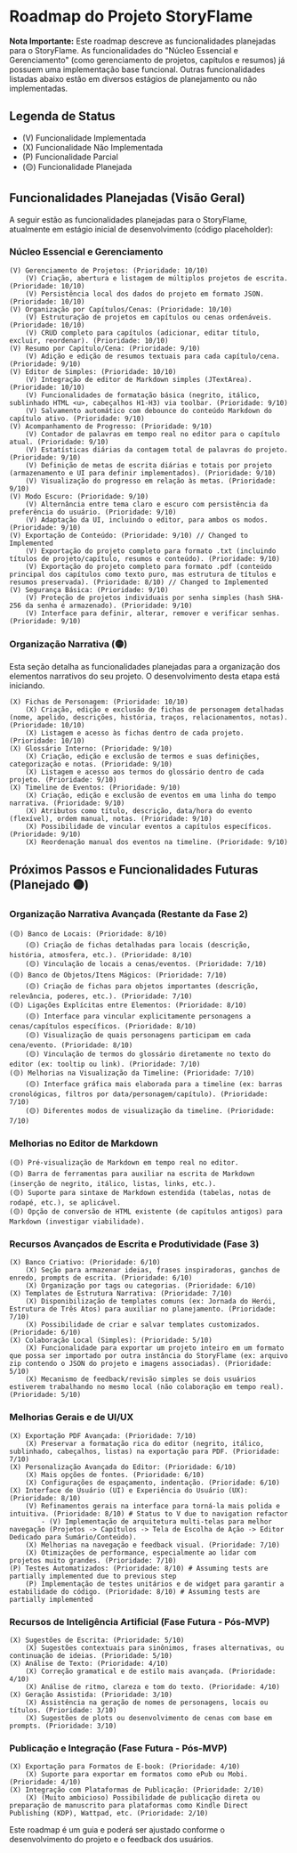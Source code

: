 # Roadmap do Projeto StoryFlame

**Nota Importante:** Este roadmap descreve as funcionalidades planejadas para o StoryFlame. As funcionalidades do "Núcleo Essencial e Gerenciamento" (como gerenciamento de projetos, capítulos e resumos) já possuem uma implementação base funcional. Outras funcionalidades listadas abaixo estão em diversos estágios de planejamento ou não implementadas.

## Legenda de Status
- (V) Funcionalidade Implementada
- (X) Funcionalidade Não Implementada
- (P) Funcionalidade Parcial
- (🟡) Funcionalidade Planejada

## Funcionalidades Planejadas (Visão Geral)

A seguir estão as funcionalidades planejadas para o StoryFlame, atualmente em estágio inicial de desenvolvimento (código placeholder):

### Núcleo Essencial e Gerenciamento

    (V) Gerenciamento de Projetos: (Prioridade: 10/10)
        (V) Criação, abertura e listagem de múltiplos projetos de escrita. (Prioridade: 10/10)
        (V) Persistência local dos dados do projeto em formato JSON. (Prioridade: 10/10)
    (V) Organização por Capítulos/Cenas: (Prioridade: 10/10)
        (V) Estruturação de projetos em capítulos ou cenas ordenáveis. (Prioridade: 10/10)
        (V) CRUD completo para capítulos (adicionar, editar título, excluir, reordenar). (Prioridade: 10/10)
    (V) Resumo por Capítulo/Cena: (Prioridade: 9/10)
        (V) Adição e edição de resumos textuais para cada capítulo/cena. (Prioridade: 9/10)
    (V) Editor de Simples: (Prioridade: 10/10)
        (V) Integração de editor de Markdown simples (JTextArea). (Prioridade: 10/10)
        (V) Funcionalidades de formatação básica (negrito, itálico, sublinhado HTML <u>, cabeçalhos H1-H3) via toolbar. (Prioridade: 9/10)
        (V) Salvamento automático com debounce do conteúdo Markdown do capítulo ativo. (Prioridade: 9/10)
    (V) Acompanhamento de Progresso: (Prioridade: 9/10)
        (V) Contador de palavras em tempo real no editor para o capítulo atual. (Prioridade: 9/10)
        (V) Estatísticas diárias da contagem total de palavras do projeto. (Prioridade: 9/10)
        (V) Definição de metas de escrita diárias e totais por projeto (armazenamento e UI para definir implementados). (Prioridade: 9/10)
        (V) Visualização do progresso em relação às metas. (Prioridade: 9/10)
    (V) Modo Escuro: (Prioridade: 9/10)
        (V) Alternância entre tema claro e escuro com persistência da preferência do usuário. (Prioridade: 9/10)
        (V) Adaptação da UI, incluindo o editor, para ambos os modos. (Prioridade: 9/10)
    (V) Exportação de Conteúdo: (Prioridade: 9/10) // Changed to Implemented
        (V) Exportação do projeto completo para formato .txt (incluindo títulos de projeto/capítulo, resumos e conteúdo). (Prioridade: 9/10)
        (V) Exportação do projeto completo para formato .pdf (conteúdo principal dos capítulos como texto puro, mas estrutura de títulos e resumos preservada). (Prioridade: 8/10) // Changed to Implemented
    (V) Segurança Básica: (Prioridade: 9/10)
        (V) Proteção de projetos individuais por senha simples (hash SHA-256 da senha é armazenado). (Prioridade: 9/10)
        (V) Interface para definir, alterar, remover e verificar senhas. (Prioridade: 9/10)

### Organização Narrativa (🟡)
Esta seção detalha as funcionalidades planejadas para a organização dos elementos narrativos do seu projeto. O desenvolvimento desta etapa está iniciando.

    (X) Fichas de Personagem: (Prioridade: 10/10)
        (X) Criação, edição e exclusão de fichas de personagem detalhadas (nome, apelido, descrições, história, traços, relacionamentos, notas). (Prioridade: 10/10)
        (X) Listagem e acesso às fichas dentro de cada projeto. (Prioridade: 10/10)
    (X) Glossário Interno: (Prioridade: 9/10)
        (X) Criação, edição e exclusão de termos e suas definições, categorização e notas. (Prioridade: 9/10)
        (X) Listagem e acesso aos termos do glossário dentro de cada projeto. (Prioridade: 9/10)
    (X) Timeline de Eventos: (Prioridade: 9/10)
        (X) Criação, edição e exclusão de eventos em uma linha do tempo narrativa. (Prioridade: 9/10)
        (X) Atributos como título, descrição, data/hora do evento (flexível), ordem manual, notas. (Prioridade: 9/10)
        (X) Possibilidade de vincular eventos a capítulos específicos. (Prioridade: 9/10)
        (X) Reordenação manual dos eventos na timeline. (Prioridade: 9/10)

## Próximos Passos e Funcionalidades Futuras (Planejado 🟡)

### Organização Narrativa Avançada (Restante da Fase 2)

    (🟡) Banco de Locais: (Prioridade: 8/10)
        (🟡) Criação de fichas detalhadas para locais (descrição, história, atmosfera, etc.). (Prioridade: 8/10)
        (🟡) Vinculação de locais a cenas/eventos. (Prioridade: 7/10)
    (🟡) Banco de Objetos/Itens Mágicos: (Prioridade: 7/10)
        (🟡) Criação de fichas para objetos importantes (descrição, relevância, poderes, etc.). (Prioridade: 7/10)
    (🟡) Ligações Explícitas entre Elementos: (Prioridade: 8/10)
        (🟡) Interface para vincular explicitamente personagens a cenas/capítulos específicos. (Prioridade: 8/10)
        (🟡) Visualização de quais personagens participam em cada cena/evento. (Prioridade: 8/10)
        (🟡) Vinculação de termos do glossário diretamente no texto do editor (ex: tooltip ou link). (Prioridade: 7/10)
    (🟡) Melhorias na Visualização da Timeline: (Prioridade: 7/10)
        (🟡) Interface gráfica mais elaborada para a timeline (ex: barras cronológicas, filtros por data/personagem/capítulo). (Prioridade: 7/10)
        (🟡) Diferentes modos de visualização da timeline. (Prioridade: 7/10)

### Melhorias no Editor de Markdown
    (🟡) Pré-visualização de Markdown em tempo real no editor.
    (🟡) Barra de ferramentas para auxiliar na escrita de Markdown (inserção de negrito, itálico, listas, links, etc.).
    (🟡) Suporte para sintaxe de Markdown estendida (tabelas, notas de rodapé, etc.), se aplicável.
    (🟡) Opção de conversão de HTML existente (de capítulos antigos) para Markdown (investigar viabilidade).

### Recursos Avançados de Escrita e Produtividade (Fase 3)

    (X) Banco Criativo: (Prioridade: 6/10)
        (X) Seção para armazenar ideias, frases inspiradoras, ganchos de enredo, prompts de escrita. (Prioridade: 6/10)
        (X) Organização por tags ou categorias. (Prioridade: 6/10)
    (X) Templates de Estrutura Narrativa: (Prioridade: 7/10)
        (X) Disponibilização de templates comuns (ex: Jornada do Herói, Estrutura de Três Atos) para auxiliar no planejamento. (Prioridade: 7/10)
        (X) Possibilidade de criar e salvar templates customizados. (Prioridade: 6/10)
    (X) Colaboração Local (Simples): (Prioridade: 5/10)
        (X) Funcionalidade para exportar um projeto inteiro em um formato que possa ser importado por outra instância do StoryFlame (ex: arquivo zip contendo o JSON do projeto e imagens associadas). (Prioridade: 5/10)
        (X) Mecanismo de feedback/revisão simples se dois usuários estiverem trabalhando no mesmo local (não colaboração em tempo real). (Prioridade: 5/10)

### Melhorias Gerais e de UI/UX

    (X) Exportação PDF Avançada: (Prioridade: 7/10)
        (X) Preservar a formatação rica do editor (negrito, itálico, sublinhado, cabeçalhos, listas) na exportação para PDF. (Prioridade: 7/10)
    (X) Personalização Avançada do Editor: (Prioridade: 6/10)
        (X) Mais opções de fontes. (Prioridade: 6/10)
        (X) Configurações de espaçamento, indentação. (Prioridade: 6/10)
    (X) Interface de Usuário (UI) e Experiência do Usuário (UX): (Prioridade: 8/10)
        (V) Refinamentos gerais na interface para torná-la mais polida e intuitiva. (Prioridade: 8/10) # Status to V due to navigation refactor
            - (V) Implementação de arquitetura multi-telas para melhor navegação (Projetos -> Capítulos -> Tela de Escolha de Ação -> Editor Dedicado para Sumário/Conteúdo).
        (X) Melhorias na navegação e feedback visual. (Prioridade: 7/10)
        (X) Otimizações de performance, especialmente ao lidar com projetos muito grandes. (Prioridade: 7/10)
    (P) Testes Automatizados: (Prioridade: 8/10) # Assuming tests are partially implemented due to previous step
        (P) Implementação de testes unitários e de widget para garantir a estabilidade do código. (Prioridade: 8/10) # Assuming tests are partially implemented

### Recursos de Inteligência Artificial (Fase Futura - Pós-MVP)

    (X) Sugestões de Escrita: (Prioridade: 5/10)
        (X) Sugestões contextuais para sinônimos, frases alternativas, ou continuação de ideias. (Prioridade: 5/10)
    (X) Análise de Texto: (Prioridade: 4/10)
        (X) Correção gramatical e de estilo mais avançada. (Prioridade: 4/10)
        (X) Análise de ritmo, clareza e tom do texto. (Prioridade: 4/10)
    (X) Geração Assistida: (Prioridade: 3/10)
        (X) Assistência na geração de nomes de personagens, locais ou títulos. (Prioridade: 3/10)
        (X) Sugestões de plots ou desenvolvimento de cenas com base em prompts. (Prioridade: 3/10)

### Publicação e Integração (Fase Futura - Pós-MVP)

    (X) Exportação para Formatos de E-book: (Prioridade: 4/10)
        (X) Suporte para exportar em formatos como ePub ou Mobi. (Prioridade: 4/10)
    (X) Integração com Plataformas de Publicação: (Prioridade: 2/10)
        (X) (Muito ambicioso) Possibilidade de publicação direta ou preparação de manuscrito para plataformas como Kindle Direct Publishing (KDP), Wattpad, etc. (Prioridade: 2/10)

Este roadmap é um guia e poderá ser ajustado conforme o desenvolvimento do projeto e o feedback dos usuários.